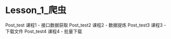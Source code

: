 # Lesson_1_爬虫
Post_test 课程1 - 接口数据获取
Post_test2 课程2 - 数据提炼
Post_test3 课程3 - 下载文件
Post_test4 课程4 - 批量下载
